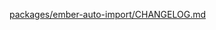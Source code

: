 [packages/ember-auto-import/CHANGELOG.md](https://github.com/embroider-build/ember-auto-import/blob/main/packages/ember-auto-import/CHANGELOG.md)
